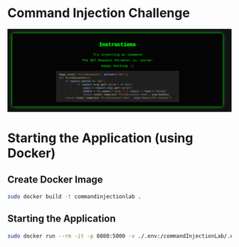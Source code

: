 # Command Injection Challenge

![Command Injection Challenge](media/landingPage.png)

# Starting the Application (using Docker)
## Create Docker Image
```bash
sudo docker build -t commandinjectionlab .
```

## Starting the Application
```bash
sudo docker run --rm -it -p 8080:5000 -v ./.env:/commandInjectionLab/.env --name commandinjectionlab-container commandinjectionlab
```